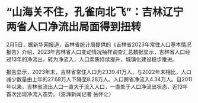 # “山海关不住，孔雀向北飞”：吉林辽宁两省人口净流出局面得到扭转

2月5日，据新华网报道，吉林省统计局提供的《吉林省2023年常住人口基本情况报告》介绍，2023年吉林省人口变动情况抽样调查汇总数据显示，吉林省人口经过13年的净流出，转为净流入，人口素质持续提升，城镇化建设稳步推进。

报告显示，2023年末，吉林省常住人口为2339.41万人，与2022年末相比，人口减少数量由上年的27.68万人下降至8.28万人。人口跨省净流入4.34万人。自2011年以来，吉林省流出人口一直大于流入人口，一直处于人口净流出状态，近13年首次出现净流入态势。（澎湃新闻记者
岳怀让）

